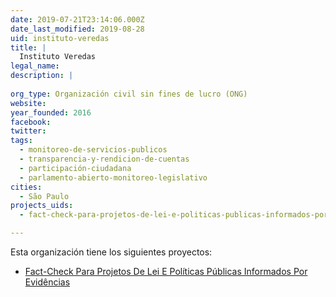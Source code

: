 ```yaml
---
date: 2019-07-21T23:14:06.000Z
date_last_modified: 2019-08-28
uid: instituto-veredas
title: |
  Instituto Veredas
legal_name: 
description: |
  
org_type: Organización civil sin fines de lucro (ONG)
website: 
year_founded: 2016
facebook: 
twitter: 
tags:
  - monitoreo-de-servicios-publicos
  - transparencia-y-rendicion-de-cuentas
  - participación-ciudadana
  - parlamento-abierto-monitoreo-legislativo
cities: 
  - São Paulo
projects_uids:
  - fact-check-para-projetos-de-lei-e-politicas-publicas-informados-por-evidencias

---
```


Esta organización tiene los siguientes proyectos:

- [Fact-Check Para Projetos De Lei E Políticas Públicas Informados Por Evidências](/proyectos/fact-check-para-projetos-de-lei-e-politicas-publicas-informados-por-evidencias)

